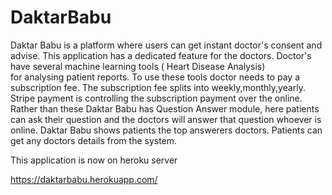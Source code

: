 # DaktarBabu

Daktar Babu is a platform where users can get instant doctor's consent and advise.
This application has a dedicated feature for the doctors. Doctor's have several machine learning tools ( Heart Disease Analysis)   
for analysing patient reports. To use these tools doctor needs to pay a subscription fee.
The subscription fee splits into weekly,monthly,yearly. Stripe payment is controlling the subscription
payment over the online. Rather than these Daktar Babu has Question Answer module, here patients can ask their question
and the doctors will answer that question whoever is online. Daktar Babu shows patients the top answerers doctors.
Patients can get any doctors details from the system.     

This application is now on heroku server

                  
https://daktarbabu.herokuapp.com/
